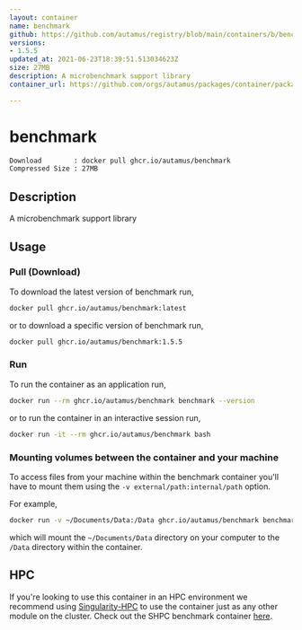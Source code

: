 ```yaml
---
layout: container
name: benchmark
github: https://github.com/autamus/registry/blob/main/containers/b/benchmark/spack.yaml
versions:
- 1.5.5
updated_at: 2021-06-23T18:39:51.513034623Z
size: 27MB
description: A microbenchmark support library
container_url: https://github.com/orgs/autamus/packages/container/package/benchmark

---
```

# benchmark
```bash 
Download        : docker pull ghcr.io/autamus/benchmark
Compressed Size : 27MB
```

## Description
A microbenchmark support library

## Usage
### Pull (Download)
To download the latest version of benchmark run,

```bash
docker pull ghcr.io/autamus/benchmark:latest
```

or to download a specific version of benchmark run,

```bash
docker pull ghcr.io/autamus/benchmark:1.5.5
```
### Run
To run the container as an application run,
```bash
docker run --rm ghcr.io/autamus/benchmark benchmark --version
```

or to run the container in an interactive session run,
```bash
docker run -it --rm ghcr.io/autamus/benchmark bash
```

### Mounting volumes between the container and your machine
To access files from your machine within the benchmark container you'll have to mount them using the `-v external/path:internal/path` option.

For example,
```bash
docker run -v ~/Documents/Data:/Data ghcr.io/autamus/benchmark benchmark /Data/myData.csv
```
which will mount the `~/Documents/Data` directory on your computer to the `/Data` directory within the container.

## HPC
If you're looking to use this container in an HPC environment we recommend using [Singularity-HPC](https://singularity-hpc.readthedocs.io) to use the container just as any other module on the cluster. Check out the SHPC benchmark container [here](https://singularityhub.github.io/singularity-hpc/r/ghcr.io-autamus-benchmark/).
